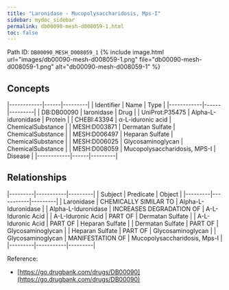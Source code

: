 ```yaml
---
title: "Laronidase - Mucopolysaccharidosis, Mps-I"
sidebar: mydoc_sidebar
permalink: db00090-mesh-d008059-1.html
toc: false 
---
```



Path ID: `DB00090_MESH_D008059_1`
{% include image.html url="images/db00090-mesh-d008059-1.png" file="db00090-mesh-d008059-1.png" alt="db00090-mesh-d008059-1" %}

## Concepts

|------------|------|---------|
| Identifier | Name | Type    |
|------------|------|---------|
| DB:DB00090 | laronidase | Drug |
| UniProt:P35475 | Alpha-L-iduronidase | Protein |
| CHEBI:43394 | α-L-iduronic acid | ChemicalSubstance |
| MESH:D003871 | Dermatan Sulfate | ChemicalSubstance |
| MESH:D006497 | Heparan Sulfate | ChemicalSubstance |
| MESH:D006025 | Glycosaminoglycan | ChemicalSubstance |
| MESH:D008059 | Mucopolysaccharidosis, MPS-I | Disease |
|------------|------|---------|

## Relationships

|---------|-----------|---------|
| Subject | Predicate | Object  |
|---------|-----------|---------|
| Laronidase | CHEMICALLY SIMILAR TO | Alpha-L-Iduronidase |
| Alpha-L-Iduronidase | INCREASES DEGRADATION OF | Α-L-Iduronic Acid |
| Α-L-Iduronic Acid | PART OF | Dermatan Sulfate |
| Α-L-Iduronic Acid | PART OF | Heparan Sulfate |
| Dermatan Sulfate | PART OF | Glycosaminoglycan |
| Heparan Sulfate | PART OF | Glycosaminoglycan |
| Glycosaminoglycan | MANIFESTATION OF | Mucopolysaccharidosis, Mps-I |
|---------|-----------|---------|

Reference: 
  - [https://go.drugbank.com/drugs/DB00090](https://go.drugbank.com/drugs/DB00090)
